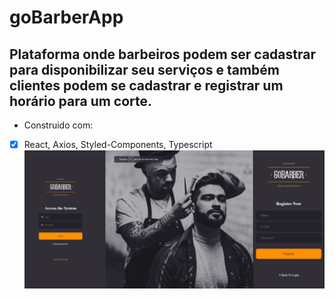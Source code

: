 # goBarberApp
## Plataforma onde barbeiros podem ser cadastrar para disponibilizar seu serviços e também clientes podem se cadastrar e registrar um horário para um corte. 
- Construido com:
- [x] React, Axios, Styled-Components, Typescript
![Screenshot](login-preview.png)
